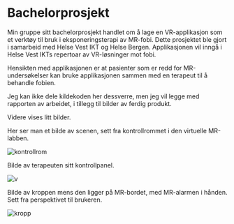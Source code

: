 # Bachelorprosjekt

Min gruppe sitt bachelorprosjekt handlet om å lage en VR-applikasjon som et verktøy til bruk i eksponeringsterapi av MR-fobi. Dette prosjektet ble gjort i samarbeid med Helse Vest IKT og Helse Bergen. Applikasjonen vil inngå i Helse Vest IKTs repertoar av VR-løsninger mot fobi.

Hensikten med applikasjonen er at pasienter som er redd for MR-undersøkelser kan bruke applikasjonen sammen med en terapeut til å behandle fobien. 

Jeg kan ikke dele kildekoden her dessverre, men jeg vil legge med rapporten av arbeidet, i tillegg til bilder av ferdig produkt.

Videre vises litt bilder.

Her ser man et bilde av scenen, sett fra kontrollrommet i den virtuelle MR-labben.

![kontrollrom](https://user-images.githubusercontent.com/97899685/170272468-935b5cc1-c1b6-45b4-bbf3-51f0b82d640b.PNG)

Bilde av terapeuten sitt kontrollpanel.

![v](https://user-images.githubusercontent.com/97899685/170272718-4374483c-8991-4ff4-82f3-50fdc49b8ac8.PNG)

Bilde av kroppen mens den ligger på MR-bordet, med MR-alarmen i hånden. Sett fra perspektivet til brukeren.

![kropp](https://user-images.githubusercontent.com/97899685/170272874-185f783c-bf85-46fb-b121-e3c8b1a68f92.PNG)
